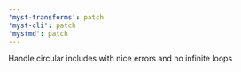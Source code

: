 ```yaml
---
'myst-transforms': patch
'myst-cli': patch
'mystmd': patch
---
```


Handle circular includes with nice errors and no infinite loops
